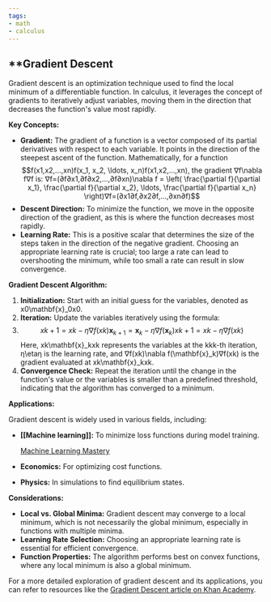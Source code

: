 ```yaml
---
tags:
- math
- calculus
---
```


## **Gradient Descent

Gradient descent is an optimization technique used to find the local minimum of a differentiable function. In calculus, it leverages the concept of gradients to iteratively adjust variables, moving them in the direction that decreases the function's value most rapidly.

**Key Concepts:**

- **Gradient:** The gradient of a function is a vector composed of its partial derivatives with respect to each variable. It points in the direction of the steepest ascent of the function. Mathematically, for a function $$f(x1,x2,…,xn)f(x_1, x_2, \ldots, x_n)f(x1​,x2​,…,xn​), the gradient ∇f\nabla f∇f is: ∇f=(∂f∂x1,∂f∂x2,…,∂f∂xn)\nabla f = \left( \frac{\partial f}{\partial x_1}, \frac{\partial f}{\partial x_2}, \ldots, \frac{\partial f}{\partial x_n} \right)∇f=(∂x1​∂f​,∂x2​∂f​,…,∂xn​∂f​)$$
- **Descent Direction:** To minimize the function, we move in the opposite direction of the gradient, as this is where the function decreases most rapidly.
- **Learning Rate:** This is a positive scalar that determines the size of the steps taken in the direction of the negative gradient. Choosing an appropriate learning rate is crucial; too large a rate can lead to overshooting the minimum, while too small a rate can result in slow convergence.

**Gradient Descent Algorithm:**

1. **Initialization:** Start with an initial guess for the variables, denoted as x0\mathbf{x}_0x0​.
2. **Iteration:** Update the variables iteratively using the formula:
3. $$xk+1=xk−η∇f(xk)\mathbf{x}_{k+1} = \mathbf{x}_k - \eta \nabla f(\mathbf{x}_k)xk+1​=xk​−η∇f(xk​)$$ Here, xk\mathbf{x}_kxk​ represents the variables at the kkk-th iteration, η\etaη is the learning rate, and ∇f(xk)\nabla f(\mathbf{x}_k)∇f(xk​) is the gradient evaluated at xk\mathbf{x}_kxk​.
3. **Convergence Check:** Repeat the iteration until the change in the function's value or the variables is smaller than a predefined threshold, indicating that the algorithm has converged to a minimum.

**Applications:**

Gradient descent is widely used in various fields, including:

- **[[Machine learning]]:** To minimize loss functions during model training.

    [Machine Learning Mastery](https://machinelearningmastery.com/gradient-descent-for-machine-learning/)

- **Economics:** For optimizing cost functions.
- **Physics:** In simulations to find equilibrium states.

**Considerations:**

- **Local vs. Global Minima:** Gradient descent may converge to a local minimum, which is not necessarily the global minimum, especially in functions with multiple minima.
- **Learning Rate Selection:** Choosing an appropriate learning rate is essential for efficient convergence.
- **Function Properties:** The algorithm performs best on convex functions, where any local minimum is also a global minimum.

For a more detailed exploration of gradient descent and its applications, you can refer to resources like the [Gradient Descent article on Khan Academy](https://www.khanacademy.org/math/multivariable-calculus/applications-of-multivariable-derivatives/optimizing-multivariable-functions/a/what-is-gradient-descent).